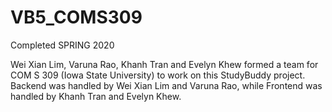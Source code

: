 # VB5_COMS309

Completed SPRING 2020

Wei Xian Lim, Varuna Rao, Khanh Tran and Evelyn Khew formed a team for COM S 309 (Iowa State University) to work on this StudyBuddy project. Backend was handled by Wei Xian Lim and Varuna Rao, while Frontend was handled by Khanh Tran and Evelyn Khew. 
